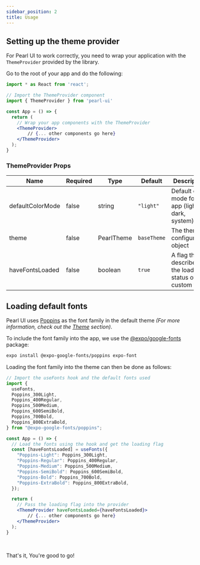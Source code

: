 ```yaml
---
sidebar_position: 2
title: Usage
---
```


## Setting up the theme provider

For Pearl UI to work correctly, you need to wrap your application with the `ThemeProvider` provided by the library.

Go to the root of your app and do the following:

```jsx title="App.tsx"
import * as React from 'react';

// Import the ThemeProvider component
import { ThemeProvider } from 'pearl-ui'

const App = () => {
  return (
    // Wrap your app components with the ThemeProvider
    <ThemeProvider>
        // {... other components go here}
    </ThemeProvider>
  );
}
```

### ThemeProvider Props

| Name             | Required | Type              | Default     | Description                                                  |
| ---------------- | -------- | ----------------- | ----------- | ------------------------------------------------------------ |
| defaultColorMode | false    | <t>string</t>     | `"light"`   | Default color mode for the app (light, dark, system)         |
| theme            | false    | <t>PearlTheme</t> | `baseTheme` | The theme configuration object                               |
| haveFontsLoaded  | false    | <t>boolean</t>    | `true`      | A flag that describes the loading status of the custom fonts |

## Loading default fonts

Pearl UI uses [Poppins](https://fonts.google.com/specimen/Poppins) as the font family in the default theme _(For more information, check out the [Theme](../theming/default-theme) section)_.

To include the font family into the app, we use the [@expo/google-fonts](https://github.com/expo/google-fonts) package:

```bash
expo install @expo-google-fonts/poppins expo-font
```

Loading the font family into the theme can then be done as follows:

```jsx title="App.tsx"
// Import the useFonts hook and the default fonts used
import {
  useFonts,
  Poppins_300Light,
  Poppins_400Regular,
  Poppins_500Medium,
  Poppins_600SemiBold,
  Poppins_700Bold,
  Poppins_800ExtraBold,
} from "@expo-google-fonts/poppins";

const App = () => {
  // Load the fonts using the hook and get the loading flag
  const [haveFontsLoaded] = useFonts({
    "Poppins-Light": Poppins_300Light,
    "Poppins-Regular": Poppins_400Regular,
    "Poppins-Medium": Poppins_500Medium,
    "Poppins-SemiBold": Poppins_600SemiBold,
    "Poppins-Bold": Poppins_700Bold,
    "Poppins-ExtraBold": Poppins_800ExtraBold,
  });

  return (
    // Pass the loading flag into the provider
    <ThemeProvider haveFontsLoaded={haveFontsLoaded}>
        // {... other components go here}
    </ThemeProvider>
  );
}
```

<br />

That's it, You're good to go!
